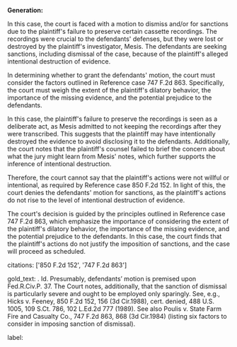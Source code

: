 **Generation:**



In this case, the court is faced with a motion to dismiss and/or for sanctions due to the plaintiff's failure to preserve certain cassette recordings. The recordings were crucial to the defendants' defenses, but they were lost or destroyed by the plaintiff's investigator, Mesis. The defendants are seeking sanctions, including dismissal of the case, because of the plaintiff's alleged intentional destruction of evidence.

In determining whether to grant the defendants' motion, the court must consider the factors outlined in Reference case 747 F.2d 863. Specifically, the court must weigh the extent of the plaintiff's dilatory behavior, the importance of the missing evidence, and the potential prejudice to the defendants.

In this case, the plaintiff's failure to preserve the recordings is seen as a deliberate act, as Mesis admitted to not keeping the recordings after they were transcribed. This suggests that the plaintiff may have intentionally destroyed the evidence to avoid disclosing it to the defendants. Additionally, the court notes that the plaintiff's counsel failed to brief the concern about what the jury might learn from Mesis' notes, which further supports the inference of intentional destruction.

Therefore, the court cannot say that the plaintiff's actions were not willful or intentional, as required by Reference case 850 F.2d 152. In light of this, the court denies the defendants' motion for sanctions, as the plaintiff's actions do not rise to the level of intentional destruction of evidence.

The court's decision is guided by the principles outlined in Reference case 747 F.2d 863, which emphasize the importance of considering the extent of the plaintiff's dilatory behavior, the importance of the missing evidence, and the potential prejudice to the defendants. In this case, the court finds that the plaintiff's actions do not justify the imposition of sanctions, and the case will proceed as scheduled.



citations: ['850 F.2d 152', '747 F.2d 863']

gold_text: . Id. Presumably, defendants’ motion is premised upon Fed.R.Civ.P. 37. The Court notes, additionally, that the sanction of dismissal is particularly severe and ought to be employed only sparingly. See, e.g., Hicks v. Feeney, 850 F.2d 152, 156 (3d Cir.1988), cert. denied, 488 U.S. 1005, 109 S.Ct. 786, 102 L.Ed.2d 777 (1989). See also Poulis v. State Farm Fire and Casualty Co., 747 F.2d 863, 868 (3d Cir.1984) (listing six factors to consider in imposing sanction of dismissal).

label: 
